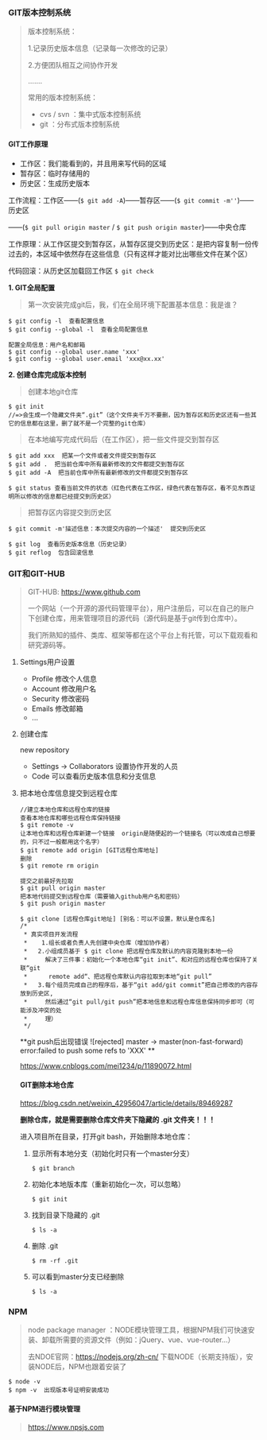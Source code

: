 ### GIT版本控制系统

> 版本控制系统：
>
> 1.记录历史版本信息（记录每一次修改的记录）
>
> 2.方便团队相互之间协作开发
>
> .......
>
> 
>
> 常用的版本控制系统：
>
> - cvs / svn ：集中式版本控制系统
> - git ：分布式版本控制系统



#### GIT工作原理

- 工作区：我们能看到的，并且用来写代码的区域
- 暂存区：临时存储用的
- 历史区：生成历史版本

工作流程：工作区——(`$ git add -A`)——暂存区——(`$ git commit -m''`)——历史区

——(`$ git pull origin master` / `$ git push origin master`)——中央仓库

工作原理：从工作区提交到暂存区，从暂存区提交到历史区：是把内容复制一份传过去的，本区域中依然存在这些信息（只有这样才能对比出哪些文件在某个区）

代码回滚：从历史区加载回工作区 `$ git check`



**1. GIT全局配置**

> 第一次安装完成git后，我，们在全局环境下配置基本信息：我是谁？

```shell
$ git config -l  查看配置信息
$ git config --global -l  查看全局配置信息

配置全局信息：用户名和邮箱
$ git config --global user.name 'xxx'
$ git config --global user.email 'xxx@xx.xx'
```

**2. 创建仓库完成版本控制**

> 创建本地git仓库

```shell
$ git init
//=>会生成一个隐藏文件夹“.git”（这个文件夹千万不要删，因为暂存区和历史区还有一些其它的信息都在这里，删了就不是一个完整的git仓库）
```

> 在本地编写完成代码后（在工作区），把一些文件提交到暂存区

```shell
$ git add xxx  把某一个文件或者文件提交到暂存区
$ git add .  把当前仓库中所有最新修改的文件都提交到暂存区
$ git add -A  把当前仓库中所有最新修改的文件都提交到暂存区

$ git status 查看当前文件的状态（红色代表在工作区，绿色代表在暂存区，看不见东西证明所以修改的信息都已经提交到历史区）
```

> 把暂存区内容提交到历史区

```shell
$ git commit -m'描述信息：本次提交内容的一个描述'  提交到历史区

$ git log  查看历史版本信息（历史记录）
$ git reflog  包含回滚信息
```



### GIT和GIT-HUB

> GIT-HUB: https://www.github.com
>
> 
>
> 一个网站（一个开源的源代码管理平台），用户注册后，可以在自己的账户下创建仓库，用来管理项目的源代码（源代码是基于git传到仓库中）。
>
> 
>
> 我们所熟知的插件、类库、框架等都在这个平台上有托管，可以下载观看和研究源码等。

1. Settings用户设置
   - Profile 修改个人信息
   - Account 修改用户名
   - Security 修改密码
   - Emails 修改邮箱
   - ...

2. 创建仓库

   new repository

   - Settings -> Collaborators 设置协作开发的人员
   - Code 可以查看历史版本信息和分支信息

3. 把本地仓库信息提交到远程仓库

   ```shell
   //建立本地仓库和远程仓库的链接
   查看本地仓库和哪些远程仓库保持链接
   $ git remote -v
   让本地仓库和远程仓库新建一个链接  origin是随便起的一个链接名（可以改成自己想要的，只不过一般都用这个名字）
   $ git remote add origin [GIT远程仓库地址]
   删除
   $ git remote rm origin
   ```

   ```shell
   提交之前最好先拉取
   $ git pull origin master
   把本地代码提交到远程仓库（需要输入github用户名和密码）
   $ git push origin master
   ```

   ```shell
   $ git clone [远程仓库git地址] [别名：可以不设置，默认是仓库名]
   /*
    * 真实项目开发流程
    * 	 1.组长或者负责人先创建中央仓库（增加协作者）
    *   2.小组成员基于 $ git clone 把远程仓库及默认的内容克隆到本地一份
    *     解决了三件事：初始化一个本地仓库“git init”、和对应的远程仓库也保持了关联“git 
    * 	   remote add“、把远程仓库默认内容拉取到本地“git pull”
    *   3.每个组员完成自己的程序后，基于“git add/git commit”把自己修改的内容存放到历史区,
    *     然后通过“git pull/git push”把本地信息和远程仓库信息保持同步即可（可能涉及冲突的处
    *     理）
    */
   ```

   

   **git push后出现错误 ![rejected] master -> master(non-fast-forward) error:failed to push some refs to 'XXX' **

   https://www.cnblogs.com/mei1234/p/11890072.html

   #### GIT删除本地仓库

   https://blog.csdn.net/weixin_42956047/article/details/89469287

   **删除仓库，就是需要删除仓库文件夹下隐藏的 .git 文件夹！！！**

   进入项目所在目录，打开git bash，开始删除本地仓库：

   1. 显示所有本地分支（初始化时只有一个master分支）

      ```shell
      $ git branch
      ```

   2. 初始化本地版本库（重新初始化一次，可以忽略）

      ```shell
      $ git init
      ```

   3. 找到目录下隐藏的 .git

      ```shell
      $ ls -a
      ```

   4. 删除 .git

      ```shell
      $ rm -rf .git
      ```

   5. 可以看到master分支已经删除

      ```shell
      $ ls -a
      ```





### NPM

> node package manager ：NODE模块管理工具，根据NPM我们可快速安装、卸载所需要的资源文件（例如：jQuery、vue、vue-router...）
>
> 
>
> 去NDOE官网：https://nodejs.org/zh-cn/ 下载NODE（长期支持版），安装NODE后，NPM也跟着安装了

```shell
$ node -v
$ npm -v  出现版本号证明安装成功
```

#### 基于NPM进行模块管理

> https://www.npsjs.com